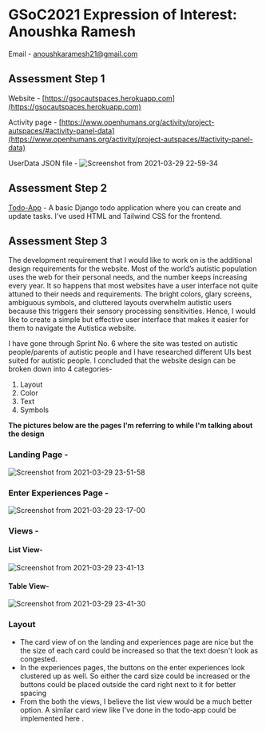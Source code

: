 # GSoC2021 Expression of Interest: Anoushka Ramesh
Email - anoushkaramesh21@gmail.com

## Assessment Step 1
Website - [https://gsocautspaces.herokuapp.com](https://gsocautspaces.herokuapp.com)

Activity page - [https://www.openhumans.org/activity/project-autspaces/#activity-panel-data](https://www.openhumans.org/activity/project-autspaces/#activity-panel-data)

UserData JSON file - 
![Screenshot from 2021-03-29 22-59-34](https://user-images.githubusercontent.com/73518403/112876035-a0388780-90e2-11eb-8e98-fd2a71a55d11.png)

## Assessment Step 2
[Todo-App](https://github.com/anoura12/todo-app) - A basic Django todo application where you can create and update tasks.
I've used HTML and Tailwind CSS for the frontend.

## Assessment Step 3
The development requirement that I would like to work on is the additional design requirements for the website.
Most of the world’s autistic population uses the web for their personal needs, and the number keeps increasing every year. It so happens that most websites have a user interface not quite attuned to their needs and requirements. The bright colors, glary screens, ambiguous symbols, and cluttered layouts overwhelm autistic users because this triggers their sensory processing sensitivities. Hence, I would like to create a simple but effective user interface that makes it easier for them to navigate the Autistica website. 

I have gone through Sprint No. 6 where the site was tested on autistic people/parents of autistic people and I have researched different UIs best suited for autistic people. I concluded that the website design can be broken down into 4 categories-
1. Layout
2. Color
3. Text
4. Symbols

**The pictures below are the pages I'm referring to while I'm talking about the design** 

### Landing Page -
![Screenshot from 2021-03-29 23-51-58](https://user-images.githubusercontent.com/73518403/112881828-cada0e80-90e9-11eb-82f4-937600592b43.png)



### Enter Experiences Page -
![Screenshot from 2021-03-29 23-17-00](https://user-images.githubusercontent.com/73518403/112880921-b5181980-90e8-11eb-8b74-0680a40c4e59.png)


### Views -
#### List View-
![Screenshot from 2021-03-29 23-41-13](https://user-images.githubusercontent.com/73518403/112880687-623e6200-90e8-11eb-8482-a32af7141892.png)


#### Table View-
![Screenshot from 2021-03-29 23-41-30](https://user-images.githubusercontent.com/73518403/112880697-65395280-90e8-11eb-85ef-3135cde426a8.png)




### Layout
* The card view of on the landing and experiences page are nice but the the size of each card could be increased so that the text doesn't look as congested.
* In the experiences pages, the buttons on the enter experiences look clustered up as well. So either the card size could be increased or the buttons could be placed outside the card right next to it for better spacing 
* From the both the views, I believe the list view would be a much better option. A similar card view like I've done in the todo-app could be implemented here . 




